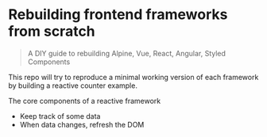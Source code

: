 # Rebuilding frontend frameworks from scratch

> A DIY guide to rebuilding Alpine, Vue, React, Angular, Styled Components

This repo will try to reproduce a minimal working version of each framework by building a reactive counter example.

The core components of a reactive framework
- Keep track of some data
- When data changes, refresh the DOM
